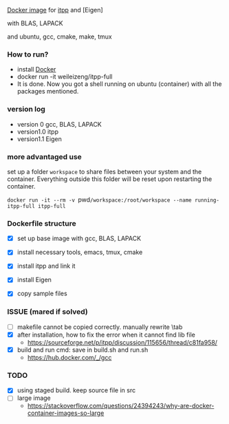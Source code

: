 [Docker image](https://hub.docker.com/repository/docker/weileizeng/itpp-full) for [itpp](http://itpp.sourceforge.net/4.3.1/) and [Eigen]

with BLAS, LAPACK

and ubuntu, gcc, cmake, make, tmux

### How to run?
- install [Docker](https://www.docker.com/)
- docker run -it weileizeng/itpp-full
- It is done. Now you got a shell running on ubuntu (container) with all the packages mentioned.


### version log
- version 0  gcc, BLAS, LAPACK
- version1.0 itpp
- version1.1 Eigen 


### more advantaged use
set up a folder `workspace` to share files between your system and the container. Everything outside this folder will be reset upon restarting the container.

`docker run -it --rm -v `pwd`/workspace:/root/workspace --name running-itpp-full itpp-full`


### Dockerfile structure
- [x] set up base image with gcc, BLAS, LAPACK
- [x] install necessary tools, emacs, tmux, cmake
- [x] install itpp and link it
- [x] install Eigen
- [x] copy sample files


### ISSUE (mared if solved)
- [ ] makefile cannot be copied correctly. manually rewrite \tab
- [x] after installation, how to fix the error when it cannot find lib file
  - https://sourceforge.net/p/itpp/discussion/115656/thread/c81fa958/
- [x] build and run cmd: save in build.sh and run.sh
  - https://hub.docker.com/_/gcc


### TODO
- [x] using staged build. keep source file in src
- [ ] large image
  - https://stackoverflow.com/questions/24394243/why-are-docker-container-images-so-large


